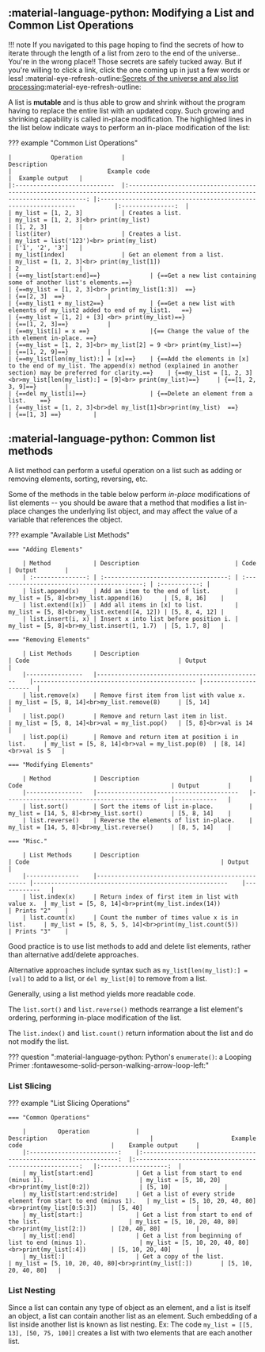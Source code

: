 ## :material-language-python: Modifying a List and Common List Operations

!!! note
    If you navigated to this page hoping to find the secrets of how to iterate through the length of a list from zero to the end of the universe.. You're in the wrong place!! Those secrets are safely tucked away. But if you're willing to click a link, click the one coming up in just a few words or less! :material-eye-refresh-outline:[Secrets of the universe and also list processing](lists.ipynb):material-eye-refresh-outline:

A list is **mutable** and is thus able to grow and shrink without the program having to replace the entire list with an updated copy. Such growing and shrinking capability is called in-place modification. The highlighted lines in the list below indicate ways to perform an in-place modification of the list:

??? example "Common List Operations"

    |           Operation          	|                                                            Description                                                           	|                           Example code                          	        |  Example output 	|
    |:----------------------------	|:--------------------------------------------------------------------------------------------------------------------------------:	|:---------------------------------------------------------------	        |:---------------:	|
    | my_list = [1, 2, 3]          	| Creates a list.                                                                                                                  	| my_list = [1, 2, 3]<br> print(my_list)                              	    | [1, 2, 3]       	|
    | list(iter)                   	| Creates a list.                                                                                                                  	| my_list = list('123')<br> print(my_list)                            	    | ['1', '2', '3'] 	|
    | my_list[index]               	| Get an element from a list.                                                                                                      	| my_list = [1, 2, 3]<br> print(my_list[1])                           	    | 2               	|
    | {==my_list[start:end]==}            	| {==Get a new list containing some of another list's elements.==}                                                                        	| {==my_list = [1, 2, 3]<br> print(my_list[1:3])  ==}                        	    | {==[2, 3]  ==}         	|
    | {==my_list1 + my_list2==}           	| {==Get a new list with elements of my_list2 added to end of my_list1.   ==}                                                             	| {==my_list = [1, 2] + [3] <br> print(my_list)==}                           	    | {==[1, 2, 3]==}        	|
    | {==my_list[i] = x ==}               	|{== Change the value of the ith element in-place. ==}                                                                                    	| {==my_list = [1, 2, 3]<br> my_list[2] = 9 <br> print(my_list)==}               	| {==[1, 2, 9]==}        	|
    | {==my_list[len(my_list):] = [x]==}  	| {==Add the elements in [x] to the end of my_list. The append(x) method (explained in another section) may be preferred for clarity.==}  	| {==my_list = [1, 2, 3] <br>my_list[len(my_list):] = [9]<br> print(my_list)==}  	| {==[1, 2, 3, 9]==}     	|
    | {==del my_list[i]==}                	| {==Delete an element from a list.    ==}                                                                                                	| {==my_list = [1, 2, 3]<br>del my_list[1]<br>print(my_list)  ==}              	    | {==[1, 3] ==}        	|

## :material-language-python: Common list methods

A list method can perform a useful operation on a list such as adding or removing elements, sorting, reversing, etc.

Some of the methods in the table below perform _in-place_ modifications of list elements -- you should be aware that a method that modifies a list in-place changes the underlying list object, and may affect the value of a variable that references the object.

??? example "Available List Methods"

    === "Adding Elements"
        
        | Method            | Description                           | Code                                        | Output        |
        | :---------------: | :-----------------------------------: | :-----------------------------------------: | :-----------: |
        | list.append(x)    | Add an item to the end of list.      	| my_list = [5, 8]<br>my_list.append(16)      | [5, 8, 16]    |
        | list.extend([x])  | Add all items in [x] to list.         | my_list = [5, 8]<br>my_list.extend([4, 12]) | [5, 8, 4, 12] |
        | list.insert(i, x) | Insert x into list before position i. | my_list = [5, 8]<br>my_list.insert(1, 1.7)  | [5, 1.7, 8]   |

    === "Removing Elements"

        | List Methods   	| Description                                   	| Code                                         	| Output              	|
        |----------------	|-----------------------------------------------	|----------------------------------------------	|---------------------	|
        | list.remove(x) 	| Remove first item from list with value x.     	| my_list = [5, 8, 14]<br>my_list.remove(8)    	| [5, 14]             	|
        | list.pop()     	| Remove and return last item in list.          	| my_list = [5, 8, 14]<br>val = my_list.pop()  	| [5, 8]<br>val is 14 	|
        | list.pop(i)    	| Remove and return item at position i in list. 	| my_list = [5, 8, 14]<br>val = my_list.pop(0) 	| [8, 14]<br>val is 5 	| 

    === "Modifying Elements"

        | Method         	| Description                            	| Code                                      	| Output     	|
        |----------------	|----------------------------------------	|-------------------------------------------	|------------	|
        | list.sort()    	| Sort the items of list in-place.       	| my_list = [14, 5, 8]<br>my_list.sort()   	    | [5, 8, 14] 	|
        | list.reverse()	| Reverse the elements of list in-place. 	| my_list = [14, 5, 8]<br>my_list.reverse() 	| [8, 5, 14] 	|

    === "Misc."

        | List Methods  	| Description                                      	| Code                                                  	| Output     	|
        |---------------	|--------------------------------------------------	|-------------------------------------------------------	|------------	|
        | list.index(x) 	| Return index of first item in list with value x. 	| my_list = [5, 8, 14]<br>print(my_list.index(14))      	| Prints "2" 	|
        | list.count(x) 	| Count the number of times value x is in list.    	| my_list = [5, 8, 5, 5, 14]<br>print(my_list.count(5)) 	| Prints "3" 	|

Good practice is to use list methods to add and delete list elements, rather than alternative add/delete approaches. 

Alternative approaches include syntax such as `my_list[len(my_list):] = [val]` to add to a list, or `del my_list[0]` to remove from a list. 

Generally, using a list method yields more readable code.

The `list.sort()` and `list.reverse()` methods rearrange a list element's ordering, performing in-place modification of the list.

The `list.index()` and `list.count()` return information about the list and do not modify the list.

??? question ":material-language-python:  Python's `enumerate()`: a Looping Primer :fontawesome-solid-person-walking-arrow-loop-left:"


### List Slicing

??? example "List Slicing Operations"

    === "Common Operations"

        |         Operation         	|                           Description                           	|                      Example code                      	|    Example output   	|
        |:-------------------------:	|:---------------------------------------------------------------:	|:------------------------------------------------------:	|:-------------------:	|
        | my_list[start:end]        	| Get a list from start to end (minus 1).                         	| my_list = [5, 10, 20]<br>print(my_list[0:2])           	| [5, 10]             	|
        | my_list[start:end:stride] 	| Get a list of every stride element from start to end (minus 1). 	| my_list = [5, 10, 20, 40, 80]<br>print(my_list[0:5:3]) 	| [5, 40]             	|
        | my_list[start:]           	| Get a list from start to end of the list.                       	| my_list = [5, 10, 20, 40, 80]<br>print(my_list[2:])    	| [20, 40, 80]        	|
        | my_list[:end]             	| Get a list from beginning of list to end (minus 1).             	| my_list = [5, 10, 20, 40, 80]<br>print(my_list[:4])    	| [5, 10, 20, 40]     	|
        | my_list[:]                	| Get a copy of the list.                                         	| my_list = [5, 10, 20, 40, 80]<br>print(my_list[:])     	| [5, 10, 20, 40, 80] 	|

### List Nesting

Since a list can contain any type of object as an element, and a list is itself an object, a list can contain another list as an element. Such embedding of a list inside another list is known as list nesting. Ex: The code `my_list = [[5, 13], [50, 75, 100]]` creates a list with two elements that are each another list.
